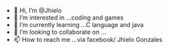 - 👋 Hi, I’m @Jhielo
- 👀 I’m interested in ...coding and games
- 🌱 I’m currently learning ...C language and java
- 💞️ I’m looking to collaborate on ...
- 📫 How to reach me ...via facebook/ Jhielo Gonzales

<!---
Jhielo/Jhielo is a ✨ special ✨ repository because its `README.md` (this file) appears on your GitHub profile.
You can click the Preview link to take a look at your changes.
--->
